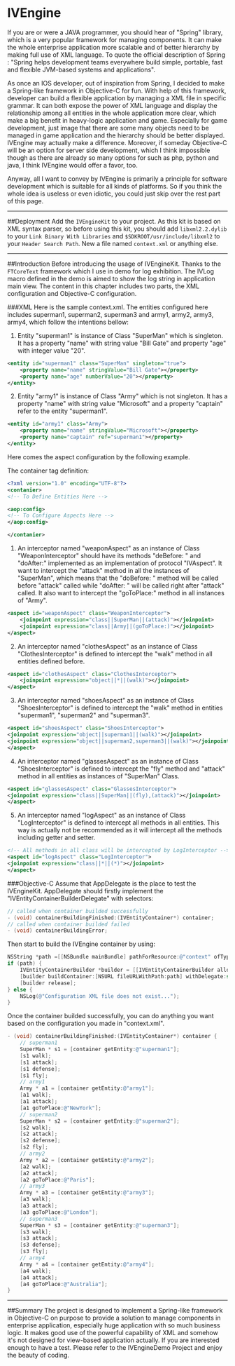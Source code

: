 IVEngine
========

If you are or were a JAVA programmer, you should hear of "Spring" library, which is a very popular framework for managing components. It can make the whole enterprise application more scalable and of better hierarchy by making full use of XML language. To quote the official description of Spring : "Spring helps development teams everywhere build simple, portable,  fast and flexible JVM-based systems and applications".

As once an IOS developer, out of inspiration from Spring,  I decided to make a Spring-like framework in Objective-C for fun. With help of this framework, developer can build a flexible application by managing a XML file in specific grammar. It can both expose the power of XML language and display the relationship among all entities in the whole application more clear, which make a big benefit in heavy-logic application and game. Especially for game development, just image that there are some many objects need to be managed in game application and the hierarchy should be better displayed. IVEngine may actually make a difference. Moreover, if someday Objective-C will be an option for server side development, which I think impossible though as there are already so many options for such as php, python and java, I think IVEngine would offer a favor, too.

Anyway, all I want to convey by IVEngine is primarily a principle for software development which is suitable for all kinds of platforms. So if you think the whole idea is useless or even idiotic, you could just skip over the rest part of this page.
***
##Deployment
Add the ``IVEngineKit`` to your project.
As this kit is based on XML syntax parser, so before using this kit, you should add ``libxml2.2.dylib`` to your ``Link Binary With Libraries`` and ``$SDKROOT/usr/include/libxml2`` to your ``Header Search Path``. 
New a file named ``context.xml`` or anything else.

***

##Introduction
Before introducing the usage of IVEngineKit. Thanks to the ``FTCoreText`` framework which I use in demo for log exhibition. The IVLog macro defined in the demo is aimed to show the log string in application main view.  The content in this chapter includes two parts, the XML configuration and Objective-C configuration.

###XML
Here is the sample context.xml. The entities configured here includes superman1, superman2, superman3 and army1, army2, army3, army4, which follow the intentions bellow:

1. Entity "superman1" is instance of Class "SuperMan" which is singleton. It has a property "name" with string value "Bill Gate" and property "age" with integer value "20".
```XML
<entity id="superman1" class="SuperMan" singleton="true">
    <property name="name" stringValue="Bill Gate"></property>
    <property name="age" numberValue="20"></property>
</entity>
```

2. Entity "army1" is instance of Class "Army" which is not singleton. It has a property "name" with string value "Microsoft" and a property "captain" refer to the entity "superman1".
```XML
<entity id="army1" class="Army">
    <property name="name" stringValue="Microsoft"></property>
    <property name="captain" ref="superman1"></property>
</entity>
```
Here comes the aspect configuration by the following example.

The container tag definition:
```XML
<?xml version="1.0" encoding="UTF-8"?>
<contanier>
<!-- To Define Entities Here -->

<aop:config>
<!-- To Configure Aspects Here -->
</aop:config>

</contanier>
```

1. An interceptor named "weaponAspect" as an instance of Class "WeaponInterceptor" should have its methods "deBefore: " and "doAfter:" implemented as an implementation of protocol "IVAspect". It want to intercept the "attack" method in all the instances of "SuperMan", which means that the "doBefore: " method will be called before "attack" called while "doAfter: " will be called right after "attack" called. It also want to intercept the "goToPlace:" method in all instances of "Army".
```XML
<aspect id="weaponAspect" class="WeaponInterceptor">
    <joinpoint expression="class||SuperMan||(attack)"></joinpoint>
    <joinpoint expression="class||Army||(goToPlace:)"></joinpoint>
</aspect>
```

2.  An interceptor named "clothesAspect" as an instance of Class "ClothesInterceptor" is defined to intercept the "walk" method in all entities defined before.
```XML
<aspect id="clothesAspect" class="ClothesInterceptor">
    <joinpoint expression="object||*||(walk)"></joinpoint>
</aspect>
```

3. An interceptor named "shoesAspect" as an instance of Class "ShoesInterceptor" is defined to intercept the "walk" method in entities "superman1", "superman2" and "superman3".
```XML
<aspect id="shoesAspect" class="ShoesInterceptor">
<joinpoint expression="object||superman1||(walk)"></joinpoint>
<joinpoint expression="object||superman2,superman3||(walk)"></joinpoint>
</aspect>
```

4. An interceptor named "glassesAspect" as an instance of Class "ShoesInterceptor" is defined to intercept the "fly" method and "attack" method in all entities as instances of "SuperMan" Class.
```XML
<aspect id="glassesAspect" class="GlassesInterceptor">
<joinpoint expression="class||SuperMan||(fly),(attack)"></joinpoint>
</aspect>
```

5. An interceptor named "logAspect" as an instance of Class "LogInterceptor" is defined to intercept all methods in all entities. This way is actually not be recommended as it will intercept all the methods including getter and setter.
```XML
<!-- All methods in all class will be intercepted by LogInterceptor -->
<aspect id="logAspect" class="LogInterceptor">
<joinpoint expression="class||*||(*)"></joinpoint>
</aspect>
```

###Objective-C
Assume that AppDelegate is the place to test the IVEngineKit. AppDelegate should firstly implement the "IVEntityContainerBuilderDelegate" with selectors:
```ObjectiveC
// called when container builded successfully
- (void) containerBuildingFinished:(IVEntityContainer*) container;
// called when container builded failed
- (void) containerBuildingError;
```
Then start to build the IVEngine container by using: 
```ObjectiveC
NSString *path =[[NSBundle mainBundle] pathForResource:@"context" ofType:@"xml"];
if (path) {
    IVEntityContainerBuilder *builder = [[IVEntityContainerBuilder alloc] init];
    [builder buildContainer:[NSURL fileURLWithPath:path] withDelegate:self];
    [builder release];
} else {
    NSLog(@"Configuration XML file does not exist...");
}
```
Once the container builded successfully, you can do anything you want based on the configuration you made in "context.xml".
```ObjectiveC
- (void) containerBuildingFinished:(IVEntityContainer*) container {
    // superman1
    SuperMan * s1 = [container getEntity:@"superman1"];
    [s1 walk];
    [s1 attack];
    [s1 defense];
    [s1 fly];
    // army1
    Army * a1 = [container getEntity:@"army1"];
	[a1 walk];
    [a1 attack];
    [a1 goToPlace:@"NewYork"];
    // superman2
    SuperMan * s2 = [container getEntity:@"superman2"];
    [s2 walk];
    [s2 attack];
    [s2 defense];
    [s2 fly];
    // army2
    Army * a2 = [container getEntity:@"army2"];
    [a2 walk];
    [a2 attack];
    [a2 goToPlace:@"Paris"];
    // army3
    Army * a3 = [container getEntity:@"army3"];
    [a3 walk];
    [a3 attack];
    [a3 goToPlace:@"London"];
    // superman3
    SuperMan * s3 = [container getEntity:@"superman3"];
    [s3 walk];
    [s3 attack];
    [s3 defense];
    [s3 fly];
    // army4
    Army * a4 = [container getEntity:@"army4"];
    [a4 walk];
    [a4 attack];
    [a4 goToPlace:@"Australia"];
}
```

***

##Summary
The project is designed to implement a Spring-like framework in Objective-C on purpose to provide a solution to manage components in enterprise application, especially huge application with so much business logic. It makes good use of the powerful capability of XML and somehow it's not designed for view-based application actually. If you are interested enough to have a test. Please refer to the IVEngineDemo Project and enjoy the beauty of coding.
